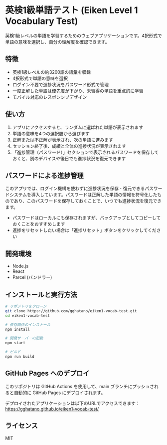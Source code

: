 # 英検1級単語テスト (Eiken Level 1 Vocabulary Test)

英検1級レベルの単語を学習するためのウェブアプリケーションです。4択形式で単語の意味を選択し、自分の理解度を確認できます。

## 特徴

- 英検1級レベルの約3200語の語彙を収録
- 4択形式で単語の意味を選択
- ログイン不要で進捗状況をパスワード形式で管理
- 一度正解した単語は優先度が下がり、未習得の単語を重点的に学習
- モバイル対応のレスポンシブデザイン

## 使い方

1. アプリにアクセスすると、ランダムに選ばれた単語が表示されます
2. 単語の意味を4つの選択肢から選びます
3. 正解または不正解が表示され、次の単語に進みます
4. セッション終了後、成績と全体の進捗状況が表示されます
5. 「進捗管理（パスワード）」セクションで表示されるパスワードを保存しておくと、別のデバイスや後日でも進捗状況を復元できます

## パスワードによる進捗管理

このアプリでは、ログイン機構を使わずに進捗状況を保存・復元できるパスワードシステムを導入しています。パスワードは正解した単語の情報を符号化したものであり、このパスワードを保存しておくことで、いつでも進捗状況を復元できます。

- パスワードはローカルにも保存されますが、バックアップとしてコピーしておくことをおすすめします
- 進捗をリセットしたい場合は「進捗リセット」ボタンをクリックしてください

## 開発環境

- Node.js
- React
- Parcel (バンドラー)

## インストールと実行方法

```bash
# リポジトリをクローン
git clone https://github.com/gghatano/eiken1-vocab-test.git
cd eiken1-vocab-test

# 依存関係のインストール
npm install

# 開発サーバーの起動
npm start

# ビルド
npm run build
```

## GitHub Pages へのデプロイ

このリポジトリは GitHub Actions を使用して、main ブランチにプッシュされると自動的に GitHub Pages にデプロイされます。

デプロイされたアプリケーションは以下のURLでアクセスできます：
https://gghatano.github.io/eiken1-vocab-test/

## ライセンス

MIT
